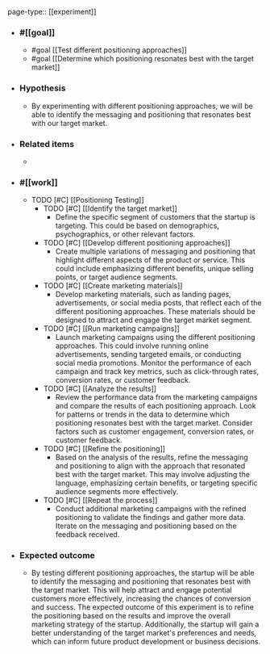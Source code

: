 page-type:: [[experiment]]



  - ### #[[goal]]
    - #goal [[Test different positioning approaches]]
    - #goal [[Determine which positioning resonates best with the target market]]
  - ### Hypothesis
    - By experimenting with different positioning approaches, we will be able to identify the messaging and positioning that resonates best with our target market.
  - ### Related items
    - 
  - ### #[[work]]
    - TODO [#C] [[Positioning Testing]]
      - TODO [#C] [[Identify the target market]]
        - Define the specific segment of customers that the startup is targeting. This could be based on demographics, psychographics, or other relevant factors.
      - TODO [#C] [[Develop different positioning approaches]]
        - Create multiple variations of messaging and positioning that highlight different aspects of the product or service. This could include emphasizing different benefits, unique selling points, or target audience segments.
      - TODO [#C] [[Create marketing materials]]
        - Develop marketing materials, such as landing pages, advertisements, or social media posts, that reflect each of the different positioning approaches. These materials should be designed to attract and engage the target market segment.
      - TODO [#C] [[Run marketing campaigns]]
        - Launch marketing campaigns using the different positioning approaches. This could involve running online advertisements, sending targeted emails, or conducting social media promotions. Monitor the performance of each campaign and track key metrics, such as click-through rates, conversion rates, or customer feedback.
      - TODO [#C] [[Analyze the results]]
        - Review the performance data from the marketing campaigns and compare the results of each positioning approach. Look for patterns or trends in the data to determine which positioning resonates best with the target market. Consider factors such as customer engagement, conversion rates, or customer feedback.
      - TODO [#C] [[Refine the positioning]]
        - Based on the analysis of the results, refine the messaging and positioning to align with the approach that resonated best with the target market. This may involve adjusting the language, emphasizing certain benefits, or targeting specific audience segments more effectively.
      - TODO [#C] [[Repeat the process]]
        - Conduct additional marketing campaigns with the refined positioning to validate the findings and gather more data. Iterate on the messaging and positioning based on the feedback received.
  - ### Expected outcome
    - By testing different positioning approaches, the startup will be able to identify the messaging and positioning that resonates best with the target market. This will help attract and engage potential customers more effectively, increasing the chances of conversion and success. The expected outcome of this experiment is to refine the positioning based on the results and improve the overall marketing strategy of the startup. Additionally, the startup will gain a better understanding of the target market's preferences and needs, which can inform future product development or business decisions.











